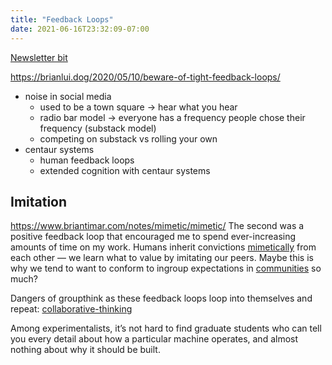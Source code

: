 ```yaml
---
title: "Feedback Loops"
date: 2021-06-16T23:32:09-07:00
---
```


[Newsletter bit](/newsletters/issue-4)

https://brianlui.dog/2020/05/10/beware-of-tight-feedback-loops/
-  noise in social media
    -  used to be a town square → hear what you hear
    -  radio bar model → everyone has a frequency people chose their frequency (substack model)
    -  competing on substack vs rolling your own
- centaur systems
	- human feedback loops
	- extended cognition with centaur systems


## Imitation
https://www.briantimar.com/notes/mimetic/mimetic/
The second was a positive feedback loop that encouraged me to spend ever-increasing amounts of time on my work. Humans inherit convictions [mimetically](https://en.wikipedia.org/wiki/Ren%C3%A9_Girard#Mimetic_desire) from each other — we learn what to value by imitating our peers. Maybe this is why we tend to want to conform to ingroup expectations in [communities](thoughts/communities.md) so much?

Dangers of groupthink as these feedback loops loop into themselves and repeat: 
[collaborative-thinking](posts/collaborative-thinking.md)

Among experimentalists, it’s not hard to find graduate students who can tell you every detail about how a particular machine operates, and almost nothing about why it should be built.